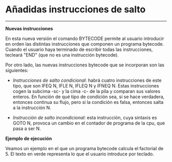 <!--Creado por Jonathan Carrero -->

**Añadidas instrucciones de salto**
==============
----------

**Nuevas instrucciones**

En esta nueva versión el comando BYTECODE permite al usuario introducir en orden las distintas instrucciones que componen un programa bytecode. Cuando el usuario haya terminado de escribir todas las instrucciones, tecleará "END" (que no es una instrucción bytecode).

Por otro lado, las nuevas instrucciones bytecode que se incorporan son las siguientes:

- *Instrucciones de salto condicional*: habrá cuatro instrucciones de este tipo, que son IFEQ N, IFLE N, IFLEQ N y IFNEQ N. Estas instrucciones cogen la subcima -sc- y la cima -c- de la pila y comparan sus valores enteros. En función de qué tipo de condición sea, si se hace verdadera, entonces continua su flujo, pero si la condición es falsa, entonces salta a la instrucción N.

- *Instrucción de salto incondicional*: esta instrucción, cuya sintaxis es GOTO N, provoca un cambio en el contador de programa de la cpu, que pasa a ser N.

**Ejemplo de ejecución**

Veamos un ejemplo en el que un programa bytecode calcula el factorial de 5. El texto en verde representa lo que el usuario introduce por teclado.

